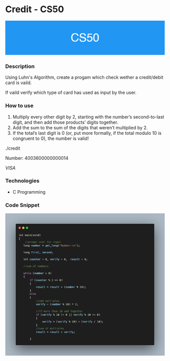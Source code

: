 # Credit - CS50

![banner](/resources/CS50.png)

### Description

Using Luhn's Algorithm, create a progam which check wether a credit/debit card is vaild.

If vaild verify which type of card has used as input by the user.



### How to use

1. Multiply every other digit by 2, starting with the number’s second-to-last digit, and then add those products’ digits together.
2. Add the sum to the sum of the digits that weren’t multiplied by 2.
3. If the total’s last digit is 0 (or, put more formally, if the total modulo 10 is congruent to 0), the number is valid!

./credit

Number: 4003600000000014

_VISA_

### Technologies
- C Programming

### Code Snippet

![code snippet](resources/credit.png)







